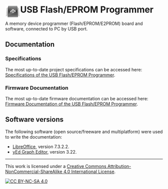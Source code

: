 # <img align="left" src="https://raw.githubusercontent.com/robsonsmartins/usbflashprog/main/images/icon.png" alt="usbflashprog" title="usbflashprog">USB Flash/EPROM Programmer

A memory device programmer (Flash/EPROM/E2PROM) board and software, connected to PC by USB port.

## Documentation

### Specifications

The most up-to-date project specifications can be accessed here: [Specifications of the USB Flash/EPROM Programmer](https://robsonsmartins.github.io/usbflashprog/specs.pdf).

### Firmware Documentation

The most up-to-date firmware documentation can be accessed here: [Firmware Documentation of the USB Flash/EPROM Programmer](https://robsonsmartins.github.io/usbflashprog/firmware/html/index.html).

## Software versions

The following software (open source/freeware and multiplatform) were used to write the documentation:

- [LibreOffice](https://www.libreoffice.org/), version 7.3.2.2.
- [yEd Graph Editor](https://www.yworks.com/products/yed), version 3.22.

---

This work is licensed under a [Creative Commons Attribution-NonCommercial-ShareAlike 4.0 International License][cc-by-nc-sa].

[![CC BY-NC-SA 4.0][cc-by-nc-sa-image]][cc-by-nc-sa]

[cc-by-nc-sa]: http://creativecommons.org/licenses/by-nc-sa/4.0/
[cc-by-nc-sa-image]: https://licensebuttons.net/l/by-nc-sa/4.0/88x31.png
